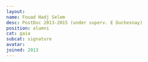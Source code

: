 ```yaml
---
layout:
name: Fouad Hadj Selem
desc: PostDoc 2013-2015 (under superv. E Duchesnay)
position: alumni
cat: gaia
subcat: signature
avatar:
joined: 2013
---
```

